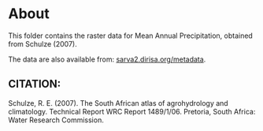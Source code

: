 # About

This folder contains the raster data for Mean Annual Precipitation, obtained from Schulze (2007).

The data are also available from: [sarva2.dirisa.org/metadata](http://sarva2.dirisa.org/metadata).


## CITATION:

Schulze, R. E. (2007). The South African atlas of agrohydrology and climatology.
Technical Report WRC Report 1489/1/06. Pretoria, South
Africa: Water Research Commission.

